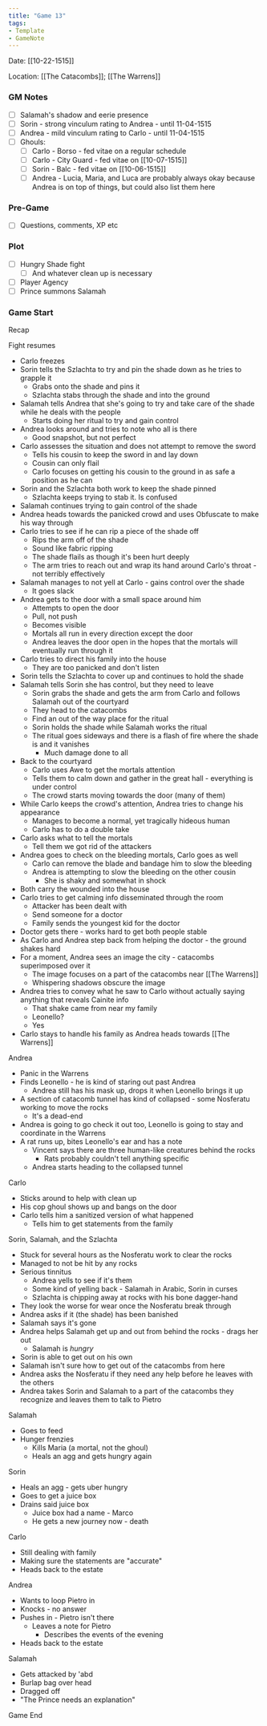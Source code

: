 ```yaml
---
title: "Game 13"
tags:
- Template
- GameNote
---
```


Date: [[10-22-1515]]

Location: [[The Catacombs]]; [[The Warrens]]

### GM Notes
- [ ] Salamah's shadow and eerie presence
- [ ] Sorin - strong vinculum rating to Andrea - until 11-04-1515
- [ ] Andrea - mild vinculum rating to Carlo - until 11-04-1515
- [ ] Ghouls:
	- [ ] Carlo - Borso - fed vitae on a regular schedule
	- [ ] Carlo - City Guard - fed vitae on [[10-07-1515]]
	- [ ] Sorin - Balc - fed vitae on [[10-06-1515]]
	- [ ] Andrea - Lucia, Maria, and Luca are probably always okay because Andrea is on top of things, but could also list them here

### Pre-Game
- [ ] Questions, comments, XP etc

### Plot
- [ ] Hungry Shade fight
	- [ ] And whatever clean up is necessary
- [ ] Player Agency
- [ ] Prince summons Salamah

### Game Start

Recap

Fight resumes
- Carlo freezes
- Sorin tells the Szlachta to try and pin the shade down as he tries to grapple it
	- Grabs onto the shade and pins it
	- Szlachta stabs through the shade and into the ground
- Salamah tells Andrea that she's going to try and take care of the shade while he deals with the people
	- Starts doing her ritual to try and gain control
- Andrea looks around and tries to note who all is there
	- Good snapshot, but not perfect
- Carlo assesses the situation and does not attempt to remove the sword
	- Tells his cousin to keep the sword in and lay down
	- Cousin can only flail
	- Carlo focuses on getting his cousin to the ground in as safe a position as he can
- Sorin and the Szlachta both work to keep the shade pinned
	- Szlachta keeps trying to stab it. Is confused
- Salamah continues trying to gain control of the shade
- Andrea heads towards the panicked crowd and uses Obfuscate to make his way through
- Carlo tries to see if he can rip a piece of the shade off
	- Rips the arm off of the shade
	- Sound like fabric ripping
	- The shade flails as though it's been hurt deeply
	- The arm tries to reach out and wrap its hand around Carlo's throat - not terribly effectively
- Salamah manages to not yell at Carlo - gains control over the shade
	- It goes slack
- Andrea gets to the door with a small space around him
	- Attempts to open the door
	- Pull, not push
	- Becomes visible
	- Mortals all run in every direction except the door
	- Andrea leaves the door open in the hopes that the mortals will eventually run through it
- Carlo tries to direct his family into the house
	- They are too panicked and don't listen
- Sorin tells the Szlachta to cover up and continues to hold the shade
- Salamah tells Sorin she has control, but they need to leave
	- Sorin grabs the shade and gets the arm from Carlo and follows Salamah out of the courtyard
	- They head to the catacombs
	- Find an out of the way place for the ritual
	- Sorin holds the shade while Salamah works the ritual
	- The ritual goes sideways and there is a flash of fire where the shade is and it vanishes
		- Much damage done to all
- Back to the courtyard
	- Carlo uses Awe to get the mortals attention
	- Tells them to calm down and gather in the great hall - everything is under control
	- The crowd starts moving towards the door (many of them)
- While Carlo keeps the crowd's attention, Andrea tries to change his appearance
	- Manages to become a normal, yet tragically hideous human
	- Carlo has to do a double take
- Carlo asks what to tell the mortals
	- Tell them we got rid of the attackers
- Andrea goes to check on the bleeding mortals, Carlo goes as well
	- Carlo can remove the blade and bandage him to slow the bleeding
	- Andrea is attempting to slow the bleeding on the other cousin
		- She is shaky and somewhat in shock
- Both carry the wounded into the house
- Carlo tries to get calming info disseminated through the room
	- Attacker has been dealt with
	- Send someone for a doctor
	- Family sends the youngest kid for the doctor
- Doctor gets there - works hard to get both people stable
- As Carlo and Andrea step back from helping the doctor - the ground shakes hard
- For a moment, Andrea sees an image the city - catacombs superimposed over it
	- The image focuses on a part of the catacombs near [[The Warrens]]
	- Whispering shadows obscure the image
- Andrea tries to convey what he saw to Carlo without actually saying anything that reveals Cainite info
	- That shake came from near my family
	- Leonello?
	- Yes
- Carlo stays to handle his family as Andrea heads towards [[The Warrens]]

Andrea
- Panic in the Warrens
- Finds Leonello - he is kind of staring out past Andrea
	- Andrea still has his mask up, drops it when Leonello brings it up
- A section of catacomb tunnel has kind of collapsed - some Nosferatu working to move the rocks
	- It's a dead-end
- Andrea is going to go check it out too, Leonello is going to stay and coordinate in the Warrens
- A rat runs up, bites Leonello's ear and has a note
	- Vincent says there are three human-like creatures behind the rocks
		- Rats probably couldn't tell anything specific
	- Andrea starts heading to the collapsed tunnel

Carlo
- Sticks around to help with clean up
- His cop ghoul shows up and bangs on the door
- Carlo tells him a sanitized version of what happened
	- Tells him to get statements from the family

Sorin, Salamah, and the Szlachta
- Stuck for several hours as the Nosferatu work to clear the rocks
- Managed to not be hit by any rocks
- Serious tinnitus
	- Andrea yells to see if it's them
	- Some kind of yelling back - Salamah in Arabic, Sorin in curses
	- Szlachta is chipping away at rocks with his bone dagger-hand
- They look the worse for wear once the Nosferatu break through
- Andrea asks if it (the shade) has been banished
- Salamah says it's gone
- Andrea helps Salamah get up and out from behind the rocks - drags her out
	- Salamah is *hungry*
- Sorin is able to get out on his own
- Salamah isn't sure how to get out of the catacombs from here
- Andrea asks the Nosferatu if they need any help before he leaves with the others
- Andrea takes Sorin and Salamah to a part of the catacombs they recognize and leaves them to talk to Pietro

Salamah
- Goes to feed
- Hunger frenzies
	- Kills Maria (a mortal, not the ghoul)
	- Heals an agg and gets hungry again

Sorin
- Heals an agg - gets uber hungry
- Goes to get a juice box
- Drains said juice box
	- Juice box had a name - Marco
	- He gets a new journey now - death

Carlo
- Still dealing with family
- Making sure the statements are "accurate"
- Heads back to the estate

Andrea
- Wants to loop Pietro in
- Knocks - no answer
- Pushes in - Pietro isn't there
	- Leaves a note for Pietro
		- Describes the events of the evening
- Heads back to the estate

Salamah
- Gets attacked by 'abd
- Burlap bag over head
- Dragged off
- "The Prince needs an explanation"

Game End